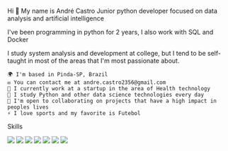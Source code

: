 Hi 👋 My name is André Castro
Junior python developer focused on data analysis and artificial intelligence

I've been programming in python for 2 years, I also work with SQL and Docker

I study system analysis and development at college, but I tend to be self-taught in most of the areas that I'm most passionate about.

    🌍 I'm based in Pinda-SP, Brazil
    ✉️ You can contact me at andre.castro2356@gmail.com
    🚀 I currently work at a startup in the area of ​​Health technology
    🧠 I study Python and other data science technologies every day
    🤝 I'm open to collaborating on projects that have a high impact in peoples lives
    ⚡ I love sports and my favorite is Futebol 

Skills
<p
 <a><img src="https://img.shields.io/badge/Python-FFD43B?style=for-the-badge&logo=python&logoColor=blue" /></a>
  <a><img src="https://img.shields.io/badge/Docker-2CA5E0?style=for-the-badge&logo=docker&logoColor=white" /></a>
    <a><img src="https://img.shields.io/badge/MySQL-005C84?style=for-the-badge&logo=mysql&logoColor=white" /></a>
     <a><img src="https://img.shields.io/badge/Xampp-F37623?style=for-the-badge&logo=xampp&logoColor=white" /></a>
      <a><img src="https://img.shields.io/badge/Pandas-2C2D72?style=for-the-badge&logo=pandas&logoColor=white" /></a>
      <a><img src="https://img.shields.io/badge/Numpy-777BB4?style=for-the-badge&logo=numpy&logoColor=white" /></a>
     <a><img src="https://img.shields.io/badge/Matplotlib-52B0E7?style=for-the-badge&logo=Sequelize&logoColor=white"/></a>
   

